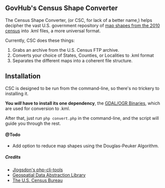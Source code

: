 ## GovHub's Census Shape Converter

The Census Shape Converter, (or CSC, for lack of a better name,) helps decipher the vast U.S. government repository of [map shapes from the 2010 census](http://www.census.gov/geo/www/tiger/tgrshp2010/tgrshp2010.html) into .kml files, a more universal format.

Currently, CSC does these things:

1. Grabs an archive from the U.S. Census FTP archive.
2. Converts your choice of States, Counties, or Localities to .kml format
3. Separates the different maps into a coherent file structure.

## Installation

CSC is designed to be run from the command-line, so there's no trickery to installing it.

**You *will* have to install its one dependency**, the [GDAL/OGR Binaries](http://trac.osgeo.org/gdal/wiki/DownloadingGdalBinaries), which are used for conversion to .kml. 

After that, just run `php convert.php` in the command-line, and the script will guide you through the rest.

#### @Todo

- Add option to reduce map shapes using the Douglas-Peuker Algorithm.

##### Credits

- [Jlogsdon's php-cli-tools](https://github.com/jlogsdon/php-cli-tools)
- [Geospatial Data Abstraction Library](http://www.gdal.org/index.html)
- [The U.S. Census Bureau](http://www.census.gov/)